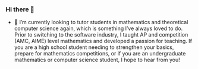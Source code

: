 ### Hi there 👋

- 🔭 I’m currently looking to tutor students in mathematics and theoretical computer science again, which is something I’ve always loved to do. Prior to switching to the software industry, I taught AP and competition (AMC, AIME) level mathematics and developed a passion for teaching.
If you are a high school student needing to strengthen your basics, prepare for mathematics competitions, or if you are an undergraduate mathematics or computer science student, I hope to hear from you!


<!--
**fifthist/fifthist** is a ✨ _special_ ✨ repository because its `README.md` (this file) appears on your GitHub profile.

Here are some ideas to get you started:

- 🌱 I’m currently learning ...
- 👯 I’m looking to collaborate on ...
- 🤔 I’m looking for help with ...
- 💬 Ask me about ...
- 📫 How to reach me: ...
- ⚡ Fun fact: ...
-->
